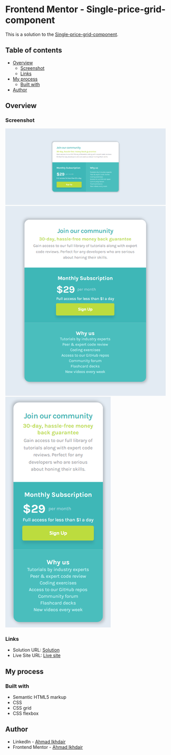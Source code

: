 # Frontend Mentor - Single-price-grid-component

This is a solution to the [Single-price-grid-component](https://www.frontendmentor.io/challenges/single-price-grid-component-5ce41129d0ff452fec5abbbc). 

## Table of contents

- [Overview](#overview)
  - [Screenshot](#screenshot)
  - [Links](#links)
- [My process](#my-process)
  - [Built with](#built-with)
- [Author](#author)

## Overview

### Screenshot

![](./screenshots/desktopSolution.png)
![](./screenshots/tabSolution.png)
![](./screenshots/mobileSolution.png)

### Links

- Solution URL:  [Solution](https://www.frontendmentor.io/solutions/singlepricegridcomponent-using-css-grid-IeQnDa7rnH)
- Live Site URL:  [Live site](https://ahmadikhdair.github.io/Single-price-grid-component/)

## My process

### Built with

- Semantic HTML5 markup
- CSS
- CSS grid
- CSS flexbox

## Author

- LinkedIn -  [Ahmad Ikhdair](https://www.linkedin.com/in/ahmad-ikhdair/)
- Frontend Mentor -  [Ahmad Ikhdair](https://www.frontendmentor.io/profile/AhmadIkhdair)
